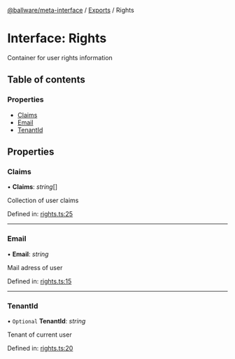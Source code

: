 [@ballware/meta-interface](../README.md) / [Exports](../modules.md) / Rights

# Interface: Rights

Container for user rights information

## Table of contents

### Properties

- [Claims](rights.md#claims)
- [Email](rights.md#email)
- [TenantId](rights.md#tenantid)

## Properties

### Claims

• **Claims**: *string*[]

Collection of user claims

Defined in: [rights.ts:25](https://github.com/ballware/ballware-client/blob/cea3b48/packages/meta-interface/src/rights.ts#L25)

___

### Email

• **Email**: *string*

Mail adress of user

Defined in: [rights.ts:15](https://github.com/ballware/ballware-client/blob/cea3b48/packages/meta-interface/src/rights.ts#L15)

___

### TenantId

• `Optional` **TenantId**: *string*

Tenant of current user

Defined in: [rights.ts:20](https://github.com/ballware/ballware-client/blob/cea3b48/packages/meta-interface/src/rights.ts#L20)
